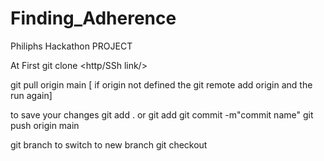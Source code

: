 # Finding_Adherence

Philiphs Hackathon PROJECT


At First 
git clone <http/SSh link/>

git pull origin main
 [ if origin not defined the 
    git remote add origin <github link> and the run again]

to save your changes
git add . or git add <particular file>
git commit -m"commit name"
git push origin main


git branch <new branch name>
 to switch to new branch
git checkout <branch name>